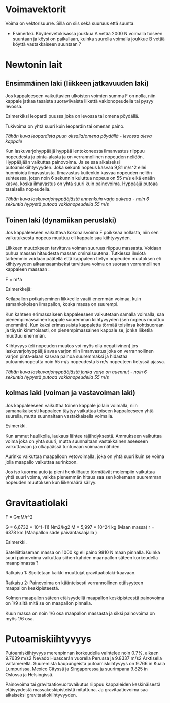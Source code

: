 # Voimavektorit

Voima on vektorisuurre. Sillä on siis sekä suuruus että suunta.

 * Esimerkki. Köydenvetokisassa joukkua A vetää 2000 N voimalla toiseen suuntaan ja köysi on paikallaan, kuinka suurella voimalla joukkue B vetää köyttä vastakkaiseen suuntaan ? 
 

# Newtonin lait

## Ensimmäinen laki (liikkeen jatkavuuden laki)

Jos kappaleeseen vaikuttavien ulkoisten voimien summa F on nolla, niin kappale jatkaa tasaista suoraviivaista liikettä vakionopeudella tai pysyy levossa.

Esimerkiksi leopardi puussa joka on levossa tai omena pöydällä.

Tukivoima on yhtä suuri kuin leopardin tai omenan paino.

 *Tähän kuva leopardista puun oksalla/omena pöydällä - levossa oleva kappale*

Kun laskuvarjohyppääjä hyppää lentokoneesta ilmanvastus riippuu nopeudesta ja pinta-alasta ja on verrannollinen nopeuden neliöön. Hyppääjään vaikuttaa painovoima. Ja se saa aikaiseksi putoamiskiihtyvyyden.  Joka sekunti nopeus kasvaa 9,81 m/s^2 ellei huomioida ilmavastusta.  Ilmavastus kuitenkin kasvaa nopeuden neliön suhteessa, joten noin 6 sekunnin kuluttua nopeus on 55 m/s eikä enään kasva, koska ilmavastus on yhtä suuri kuin painovoima.  Hyppääjä putoaa tasaisella nopeudella.

 *Tähän kuva laskuvarjohyppääjästä ennenkuin varjo aukeaa - noin 6 sekuntia hypystä putoaa vakionopeudella 55 m/s*
 
## Toinen laki (dynamiikan peruslaki)

Jos kappaleeseen vaikuttava kokonaisvoima F poikkeaa nollasta, niin sen vaikutuksesta nopeus muuttuu eli kappale saa kiihtyvyyden.

Liikkeen muutokseen tarvittava voiman suuruus riippuu massasta. Voidaan puhua massan hitaudesta massan ominaisuutena. 
Tutkiessa ilmiötä tarkemmin voidaan päätellä että kappaleen tietyn nopeuden muutoksen eli kiihtyvyyden  aikaansaamiseksi tarvittava voima on suoraan verrannollinen kappaleen massaan :

  F = m*a

Esimerkkejä:

Keilapallon potkaiseminen liikkeelle vaatii enemmän voimaa, kuin samankokoisen ilmapallon, koska massa on suurempi.

Kun kahteen erimassaiseen kappaleeseen vaikutetaan samalla voimalla, saa pienempimassainen kappale suuremman kiihtyvyyden (sen nopeus muuttuu enemmän). Kun kaksi erimassaista kappaletta törmää toisiinsa kohtisuoraan ja täysin kimmoisasti, on pienempimassainen kappale se, jonka liiketila muuttuu enemmän.

Kiihtyvyys (eli nopeuden muutos voi myös olla negatiivinen) jos laskuvarjohyppääjä avaa varjon niin ilmanvastus joka on verrannollinen varjon pinta-alaan kasvaa painoa suuremmaksi ja hidastaa putoamisnopeutta noin 55 m/s nopeudesta 5 m/s nopeuteen tietyssä ajassa.

 *Tähän kuva laskuvarjohyppääjästä jonka varjo on auennut - noin 6 sekuntia hypystä putoaa vakionopeudella 55 m/s*

## kolmas laki (voiman ja vastavoiman laki)

Jos kappaleeseen vaikuttaa toinen kappale jollain voimalla, niin samanaikaisesti kappaleen täytyy vaikuttaa toiseen kappaleeseen yhtä suurella, mutta suunnaltaan vastakkaisella voimalla.

Esimerkki.

Kun ammut haulikolla, laukaus lähtee räjähdyksestä.  Ammukseen vaikuttaa voima joka on yhtä suuri, mutta suunnaltaan
vastakkainen aseeseen vaikuttavaan ja olkapäässä tuntuvaan voimaan nähden.  

Aurinko vaikuttaa maapalloon vetovoimalla, joka on yhtä suuri kuin se voima jolla maapallo vaikuttaa aurinkoon.

Jos iso kuorma auto ja pieni henkilöauto törmäävät molempiin vaikuttaa yhtä suuri voima, vaikka pienemmän hitaus saa sen kokemaan suuremman nopeuden muutoksen kun liikemäärä säilyy. 

# Gravitaatiolaki

F = G*m*M/r^2

G = 6,6732 * 10^(-11) Nm2/kg2
M = 5,997 * 10^24 kg  (Maan massa)
r = 6378 km (Maapallon säde päiväntasaajalla )

Esimerkki.

Satelliittiaseman massa on 1000 kg eli paino 9810 N maan pinnalla.  Kuinka suuri painovoima vaikuttaa siihen kahden maanpallon säteen korkeudella maanpinnasta ?  

Ratkaisu 1: Sijoitetaan kaikki muuttujat gravitaatiolaki-kaavaan.

Ratkaisu 2: Painovoima on käänteisesti verrannollinen etäisyyteen maapallon keskipisteestä.

Kolmen maapallon säteen etäisyydellä maapallon keskipisteestä painovoima on 1/9 siitä mitä se on maapallon pinnalla.

Kuun massa on noin 1/6 osa maapallon massasta ja siksi painovoima on myös 1/6 osa.

# Putoamiskiihtyvyys

Putoamiskiihtyvyys merenpinnan korkeudella vaihtelee noin 0.7%, alkaen 9.7639 m/s2 Nevado Huascarán vuorella Perussa ja   9.8337 m/s2 Arktisella valtamerellä. Suuremista kaupungeista putoamiskiihtyvyys on 9.766 in Kuala Lumpurissa, Mexico Cityssä ja Singaporessa ja suurimpana 9.825 in Oslossa ja Helsingissä.

Painovoima tai gravitaatiovuorovaikutus riippuu kappaleiden keskinäisestä etäisyydestä massakeskipisteistä mitattuna.
Ja gravitaatiovoima saa aikaiseksi gravitaatiokiihtyvyyden.



